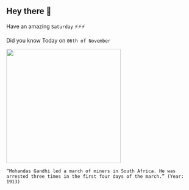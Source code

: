 ## Hey there 👋
Have an amazing `Saturday` ⚡⚡⚡

Did you know Today on `06th of November`
 
 [<img src="https://www.deccanherald.com/sites/dh/files/styles/article_detail/public/articleimages/2020/06/23/Young%20Gandhi-1592912142.jpg?itok=NsgYkb-n" width="300" />](https://www.sahistory.org.za/dated-event/mohandas-k-gandhi-arrested-he-leads-march-indian-miners-south-africa) 
 ```
“Mohandas Gandhi led a march of miners in South Africa. He was arrested three times in the first four days of the march.” (Year: 1913)
```
